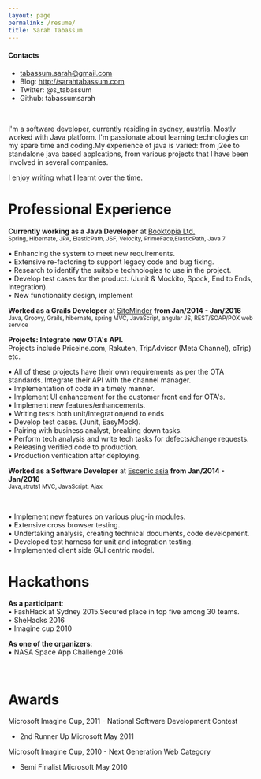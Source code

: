 ```yaml
---
layout: page
permalink: /resume/
title: Sarah Tabassum
---
```


<!--

Here you add comments for yourself.
I like to have a list of stuff I'm focusing on.
For instance:
- taget an agile environment (no waterfall)
- developer OR team lead
- no front-end only roles (CSS & JavaScript) 

-->

#### Contacts
- tabassum.sarah@gmail.com
- Blog: http://sarahtabassum.com
- Twitter: @s_tabassum
- Github: tabassumsarah
<br/>

I'm a software developer, currently residing in sydney, austrlia. Mostly worked with Java platform. I'm passionate about learning technologies on my spare time and coding.My experience of java is varied: from j2ee to standalone java based applcatipns, from various projects that I have been involved in several companies.

I enjoy writing what I learnt over the time.


<h1> Professional Experience </h1>

**Currently working as a Java Developer** at <a href="http://www.booktopia.com.au/" target="blank">Booktopia Ltd.</a>
<br/>
<sub>Spring, Hibernate, JPA, ElasticPath, JSF, Velocity, PrimeFace,ElasticPath, Java 7</sub>

•   Enhancing the system to meet new requirements.<br/>
•   Extensive re-factoring to support legacy code and bug fixing.<br/>
•   Research to identify the suitable technologies to use in the project.<br/>
•   Develop test cases for the product. (Junit & Mockito, Spock, End to Ends, Integration).<br/>
•   New functionality design, implement<br/>


**Worked as a Grails Developer** at <a href="http://www.siteminder.com/" target="blank">SiteMinder</a> **from Jan/2014 - Jan/2016**
<br/>
<sub>Java, Groovy, Grails, hibernate, spring MVC, JavaScript, angular JS, REST/SOAP/POX web service</sub>
<br/>

**Projects: Integrate new OTA's API.**<br/>
Projects include Priceine.com, Rakuten, TripAdvisor (Meta Channel), cTrip) etc.
<br/>


•   All of these projects have their own requirements as per the OTA <br/>standards. Integrate their API with the channel manager.<br/>
•   Implementation of code in a timely manner.<br/>
•   Implement UI enhancement for the customer front end for OTA's. <br/>
•   Implement new features/enhancements.<br/>
•   Writing tests both unit/Integration/end to ends<br/>
•   Develop test cases. (Junit, EasyMock).<br/>
•   Pairing with business analyst, breaking down tasks.<br/>
•   Perform tech analysis and write tech tasks for defects/change requests.<br/>
•   Releasing verified code to production. <br/>
•   Production verification after deploying. <br/>


**Worked as a Software Developer** at <a href="http://www.escenic.com/" target="blank">Escenic asia</a> **from Jan/2014 - Jan/2016**<br/>
<sub>Java,struts1 MVC, JavaScript, Ajax</sub>

<br/>

•   Implement new features on various plug-in modules.<br/>
•   Extensive cross browser testing.<br/>
•   Undertaking analysis, creating technical documents, code development.<br/>
•   Developed test harness for unit and integration testing.<br/>
•   Implemented client side GUI centric model.<br/>


<h1> Hackathons</h1>

**As a participant**: </br>
•   FashHack at Sydney 2015.Secured place in top five among 30 teams.<br/>
•   SheHacks 2016<br/>
•   Imagine cup 2010<br/>

**As one of the organizers**: </br>
•   NASA Space App Challenge 2016

<br/>
<h1> Awards</h1>

Microsoft Imagine Cup, 2011 - National Software Development Contest 
- 2nd Runner Up Microsoft May 2011

Microsoft Imagine Cup, 2010 - Next Generation Web Category 
- Semi Finalist Microsoft May 2010

